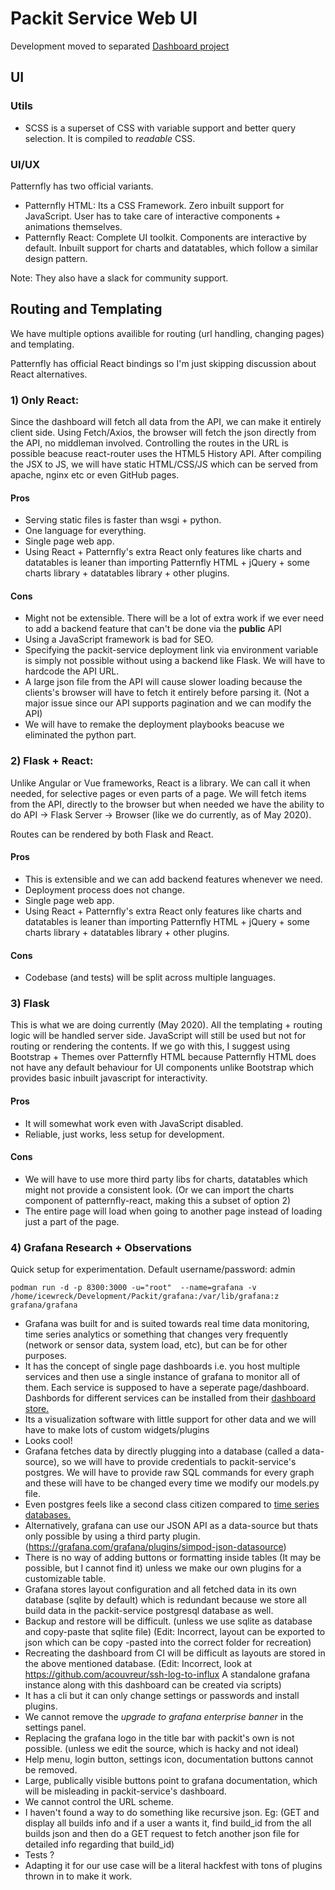 # Packit Service Web UI
Development moved to separated [Dashboard project](https://github.com/packit-service/dashboard)


## UI

### Utils

* SCSS is a superset of CSS with variable support and better query selection. It is compiled to _readable_ CSS.

### UI/UX

Patternfly has two official variants.

* Patternfly HTML: Its a CSS Framework. Zero inbuilt support for JavaScript. User has to take care of interactive components + animations themselves.
* Patternfly React: Complete UI toolkit. Components are interactive by default. Inbuilt support for charts and datatables, which follow a similar design pattern.

Note: They also have a slack for community support.

## Routing and Templating

We have multiple options availible for routing (url handling, changing pages) and templating. 

Patternfly has official React bindings so I'm just skipping discussion about React alternatives.


### 1) Only React: 
Since the dashboard will fetch all data from the API, we can make it entirely client side. Using Fetch/Axios, the browser will fetch the json directly from the API, no middleman involved. Controlling the routes in the URL is possible beacuse react-router uses the HTML5 History API. After compiling the JSX to JS, we will have static HTML/CSS/JS which can be served from apache, nginx etc or even GitHub pages.

#### Pros
* Serving static files is faster than wsgi + python. 
* One language for everything.
* Single page web app.
* Using React + Patternfly's extra React only features like charts and datatables is leaner than importing Patternfly HTML + jQuery + some charts library + datatables library + other plugins.


#### Cons
* Might not be extensible. There will be a lot of extra work if we ever need to add a backend feature that can't be done via the **public** API
* Using a JavaScript framework is bad for SEO. 
* Specifying the packit-service deployment link via environment variable is simply not possible without using a backend like Flask. We will have to hardcode the API URL.
* A large json file from the API will cause slower loading because the clients's browser will have to fetch it entirely before parsing it. (Not a major issue since our API supports pagination and we can modify the API)
* We will have to remake the deployment playbooks beacuse we eliminated the python part.



### 2) Flask + React:
Unlike Angular or Vue frameworks, React is a library. We can call it when needed, for selective pages or even parts of a page. We will fetch items from the API, directly to the browser but when needed we have the ability to do API -> Flask Server -> Browser (like we do currently, as of May 2020).

Routes can be rendered by both Flask and React.

#### Pros
* This is extensible and we can add backend features whenever we need.
* Deployment process does not change.
* Single page web app.
* Using React + Patternfly's extra React only features like charts and datatables is leaner than importing Patternfly HTML + jQuery + some charts library + datatables library + other plugins.

#### Cons
* Codebase (and tests) will be split across multiple languages.


### 3) Flask
This is what we are doing currently (May 2020). All the templating + routing logic will be handled server side. JavaScript will still be used but not for routing or rendering the contents. If we go with this, I suggest using Bootstrap + Themes over Patternfly HTML because Patternfly HTML does not have any default behaviour for UI components unlike Bootstrap which provides basic inbuilt javascript for interactivity.

#### Pros
* It will somewhat work even with JavaScript disabled.
* Reliable, just works, less setup for development.

#### Cons
* We will have to use more third party libs for charts, datatables which might not provide a consistent look. (Or we can import the charts component of patternfly-react, making this a subset of option 2)
* The entire page will load when going to another page instead of loading just a part of the page.


### 4) Grafana Research + Observations 

Quick setup for experimentation. Default username/password: admin

```
podman run -d -p 8300:3000 -u="root"  --name=grafana -v /home/icewreck/Development/Packit/grafana:/var/lib/grafana:z grafana/grafana
```

* Grafana was built for and is suited towards real time data monitoring, time series analytics or something that changes very frequently (network or sensor data, system load, etc), but can be for other purposes.
* It has the concept of single page dashboards i.e. you host multiple services and then use a single instance of grafana to monitor all of them. Each service is supposed to have a seperate page/dashboard. Dashbords for different services can be installed from their [dashboard store.](https://grafana.com/grafana/dashboards?orderBy=name&direction=asc)
* Its a visualization software with little support for other data and we will have to make lots of custom widgets/plugins 
* Looks cool!
* Grafana fetches data by directly plugging into a database (called a data-source), so we will have to provide credentials to packit-service's postgres. We will have to provide raw SQL commands for every graph and these will have to be changed every time we modify our models.py file.
* Even postgres feels like a second class citizen compared to [time series databases.](https://grafana.com/docs/grafana/latest/getting-started/timeseries/)
* Alternatively, grafana can use our JSON API as a data-source but thats only possible by using a third party plugin. (https://grafana.com/grafana/plugins/simpod-json-datasource)
* There is no way of adding buttons or formatting inside tables (It may be possible, but I cannot find it) unless we make our own plugins for a customizable table. 
* Grafana stores layout configuration and all fetched data in its own database (sqlite by default) which is redundant because we store all build data in the packit-service postgresql database as well.
* Backup and restore will be difficult. (unless we use sqlite as database and copy-paste that sqlite file) (Edit: Incorrect, layout can be exported to json which can be copy -pasted into the correct folder for recreation)
* Recreating the dashboard from CI will be difficult as layouts are stored in the above mentioned database. (Edit: Incorrect, look at https://github.com/acouvreur/ssh-log-to-influx A standalone grafana instance along with this dashboard can be created via scripts)
* It has a cli but it can only change settings or passwords and install plugins.
* We cannot remove the _upgrade to grafana enterprise banner_ in the settings panel.
* Replacing the grafana logo in the title bar with packit's own is not possible. (unless we edit the source, which is hacky and not ideal)
* Help menu, login button, settings icon, documentation buttons cannot be removed.
* Large, publically visible buttons point to grafana documentation, which will be misleading in packit-service's dashboard.
* We cannot control the URL scheme.
* I haven't found a way to do something like recursive json.  Eg: (GET and display all builds info and if a user a wants it, find build_id from the all builds json and then do a GET request to fetch another json file for detailed info regarding that build_id)
* Tests ?
* Adapting it for our use case will be a literal hackfest with tons of plugins thrown in to make it work.

